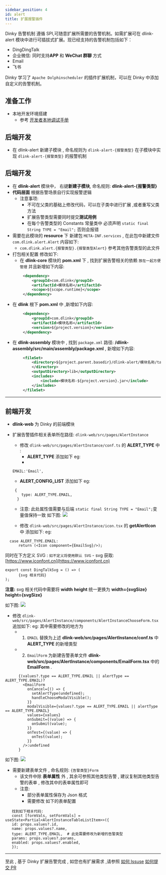 ```yaml
---
sidebar_position: 4
id: alert
title: 扩展报警插件
---
```





Dinky 告警机制 遵循 SPI,可随意扩展所需要的告警机制。如需扩展可在 dlink-alert 模块中进行可插拔式扩展。现已经支持的告警机制包括如下：

- DingDingTalk
- 企业微信: 同时支持**APP** 和 **WeChat 群聊** 方式
- Email
- 飞书

Dinky 学习了 ``Apache Dolphinscheduler`` 的插件扩展机制，可以在 Dinky 中添加自定义的告警机制。

## 准备工作
- 本地开发环境搭建
    - 参考 [开发者本地调试手册](/zh-CN/developer_guide/local_debug.md)

## 后端开发
- 在 dlink-alert 新建子模块 , 命名规则为 `dlink-alert-{报警类型}` 在子模块中实现 `dlink-alert-{报警类型}` 的报警机制

## 后端开发
- 在 **dlink-alert** 模块中， 右键**新建子模块**, 命名规则: **dlink-alert-{报警类型}**
- **代码层面** 根据告警场景自行实现报警逻辑 
    - 注意事项:
        - 不可在父类的基础上修改代码，可以在子类中进行扩展 ,或者重写父类方法
        - 扩展告警类型需要同时提交**测试用例**
        - 在每个告警类型的 Constants 常量类中 必须声明 ``static final String TYPE = "Email";`` 否则会报错
- 需要在此模块的 **resource** 下 新建包 ``META-INF.services`` , 在此包中新建文件 ``com.dlink.alert.Alert`` 内容如下:
    - ``com.dlink.alert.{报警类型}.{报警类型Alert}`` 参考其他告警类型的此文件
- 打包相关配置 修改如下:
    - 在 **dlink-core** 模块的 **pom.xml** 下 , 找到扩展告警相关的依赖 `放在一起方便管理` 并且新增如下内容:
```xml
        <dependency>
            <groupId>com.dlink</groupId>
            <artifactId>模块名称</artifactId>
            <scope>${scope.runtime}</scope>
        </dependency>
``` 
- 在 **dlink** 根下 **pom.xml** 中 ,新增如下内容:
```xml
        <dependency>
            <groupId>com.dlink</groupId>
            <artifactId>模块名称</artifactId>
            <version>${project.version}</version>
        </dependency>
```

- 在 **dlink-assembly** 模块中 , 找到 ``package.xml`` 路径: **/dlink-assembly/src/main/assembly/package.xml** , 新增如下内容:
```xml
        <fileSet>
            <directory>${project.parent.basedir}/dlink-alert/模块名称/target
            </directory>
            <outputDirectory>lib</outputDirectory>
            <includes>
                <include>模块名称-${project.version}.jar</include>
            </includes>
        </fileSet>
  ```


----

## 前端开发
- **dlink-web** 为 Dinky 的前端模块
- 扩展告警插件相关表单所在路径: `dlink-web/src/pages/AlertInstance`
  - 修改 `dlink-web/src/pages/AlertInstance/conf.ts` 的 **ALERT_TYPE** 中 :
    - **ALERT_TYPE** 添加如下 eg: 
    - 
  ```
  EMAIL:'Email', 
  ```
  
    - **ALERT_CONFIG_LIST** 添加如下 eg: 
  ```
   {
      type: ALERT_TYPE.EMAIL,
    } 
  ```
    - 注意: 此处属性值需要与后端 `static final String TYPE = "Email";`变量值保持一致
如下图:
![](http://www.aiwenmo.com/dinky/docs/zh-CN/extend/alert/extend_alert_conf.png)


  - 修改 `dlink-web/src/pages/AlertInstance/icon.tsx` 的 **getAlertIcon** 中 添加如下:
  eg:
```
  case ALERT_TYPE.EMAIL:
      return (<Icon component={EmailSvg}/>);
```
同时在下方定义 SVG : `如不定义将使用默认 SVG`
    - svg 获取: [https://www.iconfont.cn](https://www.iconfont.cn)
```
export const DingTalkSvg = () => (
      {svg 相关代码}
);
```
**注意:** svg 相关代码中需要将 **width**  **height** 统一更换为 **width={svgSize} height={svgSize}**

如下图:
![](http://www.aiwenmo.com/dinky/docs/zh-CN/extend/alert/extened_alert_icon.png)



  - 修改 `dlink-web/src/pages/AlertInstance/components/AlertInstanceChooseForm.tsx` 追加如下:
  eg: 其中需要修改的地方为
    - 1. `EMAIL` 替换为上述 **dlink-web/src/pages/AlertInstance/conf.ts** 中 **ALERT_TYPE** 的新增类型
    - 2. `EmailForm` 为新建告警表单文件 **dlink-web/src/pages/AlertInstance/components/EmailForm.tsx** 中的 **EmailForm** .
```
      {(values?.type == ALERT_TYPE.EMAIL || alertType == ALERT_TYPE.EMAIL)?
        <EmailForm
          onCancel={() => {
            setAlertType(undefined);
            handleChooseModalVisible();
          }}
          modalVisible={values?.type == ALERT_TYPE.EMAIL || alertType == ALERT_TYPE.EMAIL}
          values={values}
          onSubmit={(value) => {
            onSubmit(value);
          }}
          onTest={(value) => {
            onTest(value);
          }}
        />:undefined
      }
```
如下图:
![](http://www.aiwenmo.com/dinky/docs/zh-CN/extend/alert/extened_alert_choose_form.png)

 - 需要新建表单文件 , 命名规则: ``{告警类型}Form``
   - 该文件中除 **表单属性** 外 , 其余可参照其他类型告警 , 建议复制其他类型告警的表单 , 修改其中的表单属性即可 
   - 注意: 
     - 部分表单属性保存为 Json 格式
     - 需要修改 如下的表单配置
 ```text
    找到如下相关代码: 
    const [formVals, setFormVals] = useState<Partial<AlertInstanceTableListItem>>({
    id: props.values?.id,
    name: props.values?.name,
    type: ALERT_TYPE.EMAIL,  # 此处需要修改为新增的告警类型
    params: props.values?.params,
    enabled: props.values?.enabled,
    });

```


----


至此 , 基于 Dinky 扩展告警完成 , 如您也有扩展需求 ,请参照 [如何 Issuse](/zh-CN/developer_guide/issue.md)    [如何提交 PR](/zh-CN/developer_guide/pull_request.md)
